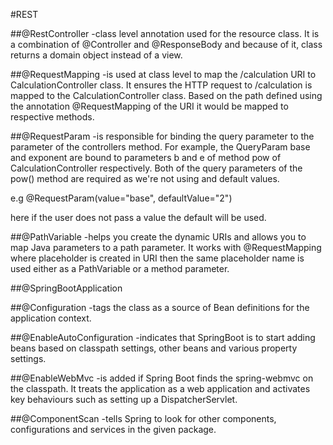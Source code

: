 #REST

##@RestController
-class level annotation used for the resource class. It is a combination of
@Controller and @ResponseBody and because of it, class returns a domain
object instead of a view.

##@RequestMapping
-is used at class level to map the /calculation URI to CalculationController
class. It ensures the HTTP request to /calculation is mapped to the CalculationController class.
Based on the path defined using the annotation @RequestMapping of the URI it would be mapped to respective 
methods. 

##@RequestParam
-is responsible for binding the query parameter to the parameter of the controllers method.
For example, the QueryParam base and exponent are bound to parameters b and e of method pow of 
CalculationController respectively. Both of the query parameters of the  pow() method are 
required as we're not using and default values.

e.g @RequestParam(value="base", defaultValue="2") 

here if the user does not pass a value the default will be used.

##@PathVariable
-helps you create the dynamic URIs and allows you to map Java parameters to a path parameter. 
It works with @RequestMapping where placeholder is created in URI then the same placeholder
name is used either as a PathVariable or a method parameter.

##@SpringBootApplication

##@Configuration
-tags the class as a source of Bean definitions for the application context.

##@EnableAutoConfiguration
-indicates that SpringBoot is to start adding beans based on classpath settings, other beans and
various property settings.

##@EnableWebMvc
-is added if Spring Boot finds the spring-webmvc on the classpath. It treats the application as a web 
application and activates key behaviours such as setting up a DispatcherServlet.

##@ComponentScan
-tells Spring to look for other components, configurations and services in the given package.